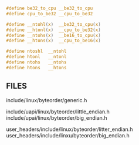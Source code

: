



```c

#define be32_to_cpu __be32_to_cpu
#define cpu_to_be32 __cpu_to_be32


```



```c
#define __ntohl(x)  __be32_to_cpu(x)
#define __htonl(x)  __cpu_to_be32(x)
#define __ntohs(x)  __be16_to_cpu(x)
#define __htons(x)  __cpu_to_be16(x)

#define ntoshl  __ntohl
#define htonl   __ntonl
#define ntohs   __ntohs
#define htons   __htons
```





## FILES

include/linux/byteorder/generic.h

include/uapi/linux/byteorder/little_endian.h
include/upai/linux/byteorder/big_endian.h

user_headers/include/linux/byteorder/litter_endian.h
user_headers/include/linxu/byteorder/big_endian.h
